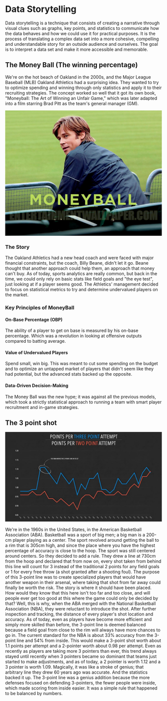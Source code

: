 # Data Storytelling

Data storytelling is a technique that consists of creating a narrative through visual clues such as graphs, key points, and statistics to communicate how the data behaves and how we could use it for practical purposes.
It is the process of translating a complex data set into a more cohesive, compelling and understandable story for an outside audience and ourselves.
The goal is to interpret a data set and make it more accessible and memorable.

## The Money Ball (The winning percentage)

We're on the hot beach of Oakland in the 2000s, and the Major League Baseball (MLB) Oakland Athletics had a surprising idea.
They wanted to try to optimize spending and winning through only statistics and apply it to their recruiting strategies.
The concept worked so well that it got its own book, "Moneyball: The Art of Winning an Unfair Game," which was later adapted into a film starring Brad Pitt as the team's general manager (GM).

![The Money Ball Movie](../assets/moneyball.jpg)

### The Story

The Oakland Athletics had a new head coach and were faced with major financial constraints, but the coach, Billy Beane, didn't let it go.
Beane thought that another approach could help them, an approach that money can't buy.
As of today, sports analytics are really common, but back in the time, we could only rely on basic stats like field goals and "the eye test", just looking at if a player seems good.
The Athletics' management decided to focus on statistical metrics to try and determine undervalued players on the market.

### Key Principles of MoneyBall

#### On-Base Percentage (OBP)
The ability of a player to get on base is measured by his on-base percentage. Which was a revolution in looking at offensive outputs compared to batting average.

#### Value of Undervalued Players
Spend small, win big. This was meant to cut some spending on the budget and to optimize an untapped market of players that didn't seem like they had potential, but the advanced stats backed up the opposite.

#### Data-Driven Decision-Making 
The Money Ball was the new hype; it was against all the previous models, which took a strictly statistical approach to running a team with smart player recruitment and in-game strategies.

## The 3 point shot

![Evolution of the 3 point value](../assets/pointscomparision.JPG)

We're in the 1960s in the United States, in the American Basketball Association (ABA). Basketball was a sport of big men; a big man is a 200-cm player playing as a center.
The sport revolved around getting the ball to a rim that is 305cm high, and since the place where you have the highest percentage of accuracy is close to the hoop.
The sport was still centered around centers. So they decided to add a rule. They drew a line at 730cm from the hoop and declared that from now on, every shot taken from behind this line will count for 3 instead of the traditional 2 points for any field goals or 1 for every free throw (a shot granted after a shooting foul).
The purpose of this 3-point line was to create specialized players that would have another weapon in their arsenal, where taking that shot from far away could finally be worth the risk.
The story is where it should have been placed. How would they know that this here isn't too far and too close, and will people ever get too good at this where the game could only be decided by that?
Well, this is why, when the ABA merged with the National Basketball Association (NBA), they were reluctant to introduce the shot. After further inspection and tracking, the distance of every player's shot location and accuracy.
As of today, even as players have become more efficient and simply more skilled than before, the 3-point line is deemed balanced because a field goal from close to the rim will always have more chances to go in.
The current standard for the NBA is about 33% accuracy from the 3-point line and 54% from inside. This would make a 3-point shot worth about 1.1 points per attempt and a 2-pointer worth about 0.98 per attempt.
Even as recently as players are taking more 3 pointers than ever, this  trend always stayed until recently when 3 pointers became so dominant that teams just started to make adjustments, and as of today, a 2 pointer is worth 1.12 and a 3 pointer is worth 1.09. 
Magically, it was like a stroke of genius; that arbitrary line they drew 60 years ago was accurate.
And the statistics backed it up. The 3-point line was a genius addition because the more defenses focused on defending 3-pointers, the fewer people were inside, which made scoring from inside easier.
It was a simple rule that happened to be balanced by numbers.